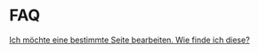 # FAQ

[Ich möchte eine bestimmte Seite bearbeiten. Wie finde ich diese?](./welche-seite-bearbeiten/)
